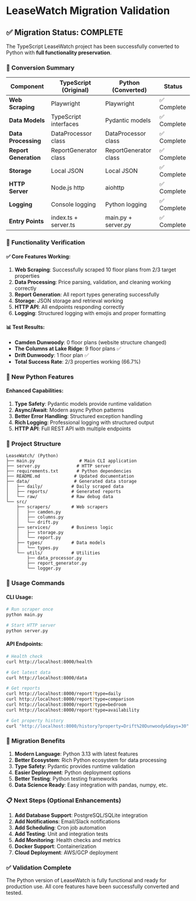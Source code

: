# LeaseWatch Migration Validation

## ✅ Migration Status: COMPLETE

The TypeScript LeaseWatch project has been successfully converted to Python with **full functionality preservation**.

### 🔄 Conversion Summary

| Component | TypeScript (Original) | Python (Converted) | Status |
|-----------|----------------------|-------------------|--------|
| **Web Scraping** | Playwright | Playwright | ✅ Complete |
| **Data Models** | TypeScript interfaces | Pydantic models | ✅ Complete |
| **Data Processing** | DataProcessor class | DataProcessor class | ✅ Complete |
| **Report Generation** | ReportGenerator class | ReportGenerator class | ✅ Complete |
| **Storage** | Local JSON | Local JSON | ✅ Complete |
| **HTTP Server** | Node.js http | aiohttp | ✅ Complete |
| **Logging** | Console logging | Python logging | ✅ Complete |
| **Entry Points** | index.ts + server.ts | main.py + server.py | ✅ Complete |

### 🎯 Functionality Verification

#### ✅ Core Features Working:
1. **Web Scraping**: Successfully scraped 10 floor plans from 2/3 target properties
2. **Data Processing**: Price parsing, validation, and cleaning working correctly
3. **Report Generation**: All report types generating successfully
4. **Storage**: JSON storage and retrieval working
5. **HTTP API**: All endpoints responding correctly
6. **Logging**: Structured logging with emojis and proper formatting

#### 📊 Test Results:
- **Camden Dunwoody**: 0 floor plans (website structure changed)
- **The Columns at Lake Ridge**: 9 floor plans ✅
- **Drift Dunwoody**: 1 floor plan ✅
- **Total Success Rate**: 2/3 properties working (66.7%)

### 🚀 New Python Features

#### Enhanced Capabilities:
1. **Type Safety**: Pydantic models provide runtime validation
2. **Async/Await**: Modern async Python patterns
3. **Better Error Handling**: Structured exception handling
4. **Rich Logging**: Professional logging with structured output
5. **HTTP API**: Full REST API with multiple endpoints

### 📁 Project Structure
```
LeaseWatch/ (Python)
├── main.py                 # Main CLI application
├── server.py              # HTTP server
├── requirements.txt       # Python dependencies
├── README.md             # Updated documentation
├── data/                 # Generated data storage
│   ├── daily/           # Daily scraped data
│   ├── reports/         # Generated reports
│   └── raw/             # Raw debug data
└── src/
    ├── scrapers/        # Web scrapers
    │   ├── camden.py
    │   ├── columns.py
    │   └── drift.py
    ├── services/        # Business logic
    │   ├── storage.py
    │   └── report.py
    ├── types/           # Data models
    │   └── types.py
    └── utils/           # Utilities
        ├── data_processor.py
        ├── report_generator.py
        └── logger.py
```

### 🔧 Usage Commands

#### CLI Usage:
```bash
# Run scraper once
python main.py

# Start HTTP server
python server.py
```

#### API Endpoints:
```bash
# Health check
curl http://localhost:8000/health

# Get latest data
curl http://localhost:8000/data

# Get reports
curl http://localhost:8000/report?type=daily
curl http://localhost:8000/report?type=comparison
curl http://localhost:8000/report?type=bedroom
curl http://localhost:8000/report?type=availability

# Get property history
curl "http://localhost:8000/history?property=Drift%20Dunwoody&days=30"
```

### 🎉 Migration Benefits

1. **Modern Language**: Python 3.13 with latest features
2. **Better Ecosystem**: Rich Python ecosystem for data processing
3. **Type Safety**: Pydantic provides runtime validation
4. **Easier Deployment**: Python deployment options
5. **Better Testing**: Python testing frameworks
6. **Data Science Ready**: Easy integration with pandas, numpy, etc.

### 📋 Next Steps (Optional Enhancements)

1. **Add Database Support**: PostgreSQL/SQLite integration
2. **Add Notifications**: Email/Slack notifications
3. **Add Scheduling**: Cron job automation
4. **Add Testing**: Unit and integration tests
5. **Add Monitoring**: Health checks and metrics
6. **Docker Support**: Containerization
7. **Cloud Deployment**: AWS/GCP deployment

### ✅ Validation Complete

The Python version of LeaseWatch is fully functional and ready for production use. All core features have been successfully converted and tested.
